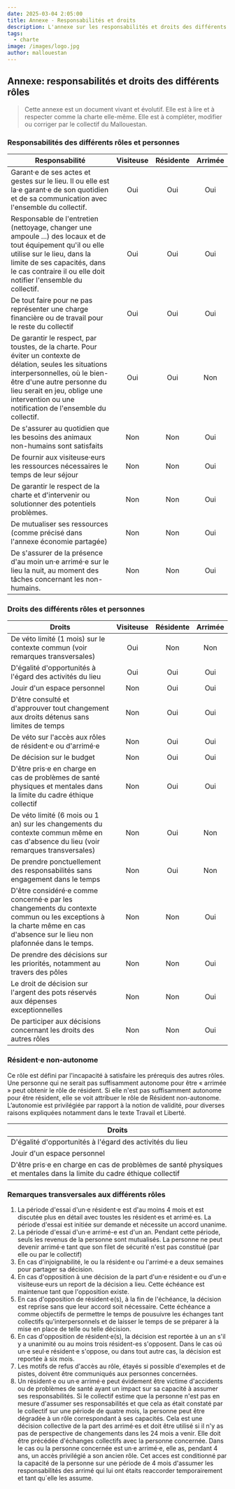 ```yaml
---
date: 2025-03-04 2:05:00
title: Annexe - Responsabilités et droits
description: L'annexe sur les responsabilités et droits des différents rôles du Mallouestan.
tags:
  - charte
image: /images/logo.jpg
author: mallouestan
---
```


## Annexe: responsabilités et droits des différents rôles

> Cette annexe est un document vivant et évolutif. Elle est à lire et à respecter comme la charte elle-même. Elle est à compléter, modifier ou corriger par le collectif du Mallouestan.

### Responsabilités des différents rôles et personnes

| Responsabilité                                                                                                                                                                                                                                                       | Visiteuse | Résidente | Arrimée |
| -------------------------------------------------------------------------------------------------------------------------------------------------------------------------------------------------------------------------------------------------------------------- | :-------: | :-------: | :-----: |
| Garant·e de ses actes et gestes sur le lieu. Il ou elle est la·e garant·e de son quotidien et de sa communication avec l'ensemble du collectif.                                                                                                                          |    Oui    |    Oui    |   Oui   |
| Responsable de l'entretien (nettoyage, changer une ampoule ...) des locaux et de tout équipement qu'il ou elle utilise sur le lieu, dans la limite de ses capacités, dans le cas contraire il ou elle doit notifier l'ensemble du collectif.                         |    Oui    |    Oui    |   Oui   |
| De tout faire pour ne pas représenter une charge financière ou de travail pour le reste du collectif                                                                                                                                                                 |    Oui    |    Oui    |   Oui   |
| De garantir le respect, par toustes, de la charte. Pour éviter un contexte de délation, seules les situations interpersonnelles, où le bien-être d'une autre personne du lieu serait en jeu, oblige une intervention ou une notification de l'ensemble du collectif. |    Oui    |    Oui    |   Non   |
| De s'assurer au quotidien que les besoins des animaux non-humains sont satisfaits                                                                                                                                                                                    |    Non    |    Non    |   Oui   |
| De fournir aux visiteuse·eurs les ressources nécessaires le temps de leur séjour<br>                                                                                                                                                                                 |    Non    |    Non    |   Oui   |
| De garantir le respect de la charte et d'intervenir ou solutionner des potentiels problèmes.                                                                                                                                                                         |    Non    |    Non    |   Oui   |
| De mutualiser ses ressources (comme précisé dans l'annexe économie partagée)                                                                                                                                                                                              |    Non    |    Non    |   Oui   |
| De s'assurer de la présence d'au moin un·e arrimé·e sur le lieu la nuit, au moment des tâches concernant les non-humains.                                                                                                                                            |    Non    |    Non    |   Oui   |

### Droits des différents rôles et personnes 

| Droits                                                                                                                                                                 | Visiteuse | Résidente | Arrimée |
| ---------------------------------------------------------------------------------------------------------------------------------------------------------------------- | :-------: | :-------: | :-----: |
| De véto limité (1 mois) sur le contexte commun (voir remarques transversales)                                                                                          |    Oui    |    Non    |   Non   |
| D'égalité d'opportunités à l'égard des activités du lieu                                                                                                               |    Oui    |    Oui    |   Oui   |
| Jouir d'un espace personnel                                                                                                                                            |    Non    |    Oui    |   Oui   |
| D'être consulté et d'approuver tout changement aux droits détenus sans limites de temps                                                                              |    Non    |    Oui    |   Oui   |
| De véto sur l'accès aux rôles de résident·e ou d'arrimé·e                                                                                                               |    Non    |    Oui    |   Oui   |
| De décision sur le budget                                                                                                                                              |    Non    |    Oui    |   Oui   |
| D'être pris·e en charge en cas de problèmes de santé physiques et mentales dans la limite du cadre éthique collectif                                                                                                                                              |    Non    |    Oui    |   Oui   |
| De véto limité (6 mois ou 1 an) sur les changements du contexte commun même en cas d'absence du lieu (voir remarques transversales)                                     |    Non    |    Oui    |   Non   |
| De prendre ponctuellement des responsabilités sans engagement dans le temps                                                                                            |    Non    |    Oui    |   Non   |
| D'être considéré·e comme concerné·e par les changements du contexte commun ou les exceptions à la charte même en cas d'absence sur le lieu non plafonnée dans le temps. |    Non    |    Non    |   Oui   |
| De prendre des décisions sur les priorités, notamment au travers des pôles                                                                                              |    Non    |    Non    |   Oui   |
| Le droit de décision sur l'argent des pots réservés aux dépenses exceptionnelles                                                                                       |    Non    |    Non    |   Oui   |
| De participer aux décisions concernant les droits des autres rôles                                                                                                     |    Non    |    Non    |   Oui   |

### Résident·e non-autonome

Ce rôle est défini par l'incapacité à satisfaire les prérequis des autres rôles. Une personne qui ne serait pas suffisamment autonome pour être « arrimée » peut obtenir le rôle de résident. Si elle n'est pas suffisamment autonome pour être résident, elle se voit attribuer le rôle de Résident non-autonome. L’autonomie est privilégiée par rapport à la notion de validité, pour diverses raisons expliquées notamment dans le texte Travail et Liberté.

| Droits                                                    |
| ------                                                    |
| D'égalité d'opportunités à l'égard des activités du lieu  |
| Jouir d'un espace personnel                               |
| D'être pris·e en charge en cas de problèmes de santé physiques et mentales dans la limite du cadre éthique collectif |

### Remarques transversales aux différents rôles

1. La période d'essai d'un·e résident·e est d'au moins 4 mois et est discutée plus en détail avec toustes les résident·es et arrimé·es. La période d'essai est initiée sur demande et nécessite un accord unanime.
2. La période d'essai d'un·e arrimé-e est d'un an. Pendant cette période, seuls les revenus de la personne sont mutualisés. La personne ne peut devenir arrimé·e tant que son filet de sécurité n'est pas constitué (par elle ou par le collectif) 
3. En cas d'injoignabilité, le ou la résident·e ou l'arrimé·e a deux semaines pour partager sa décision.
4. En cas d'opposition à une décision de la part d'un·e résident·e ou d'un·e visiteuse·eurs un report de la décision a lieu. Cette échéance est maintenue tant que l'opposition existe. 
5. En cas d'opposition de résident·e(s), à la fin de l'échéance, la décision est reprise sans que leur accord soit nécessaire. Cette échéance a comme objectifs de permettre le temps de pousuivre les échanges tant collectifs qu'interpersonnels et de laisser le temps de se préparer à la mise en place de telle ou telle décision.
6. En cas d'opposition de résident·e(s), la décision est reportée à un an s'il y a unanimité ou au moins trois résident-es s'opposent. Dans le cas oú un·e seul·e résident·e s'oppose, ou dans tout autre cas, la décision est reportée à six mois. 
7. Les motifs de refus d'accès au rôle, étayés si possible d'exemples et de pistes, doivent être communiqués aux personnes concernées.
8. Un résident·e ou un·e arrimé·e peut évidement être victime d'accidents ou de problèmes de santé ayant un impact sur sa capacité à assumer ses responsabilités. Si le collectif estime que la personne n'est pas en mesure d'assumer ses responsabilités et que cela as était constaté par le collectif sur une période de quatre mois, la personne peut être dégradée à un rôle correspondant à ses capacités. Cela est une décision collective de la part des arrimé·es et doit être utilisé si il n'y as pas de perspective de changements dans les 24 mois a venir. Elle doit être précédée d'échanges collectifs avec la personne concernée. Dans le cas ou la personne concernée est un·e arrimé·e, elle as, pendant 4 ans, un accès privilégié a son ancien rôle. Cet acces est conditionné par la capacité de la personne sur une période de 4 mois d'assumer les responsabilités des arrimé qui lui ont étaits reaccorder temporairement et tant qu`elle les assume.
